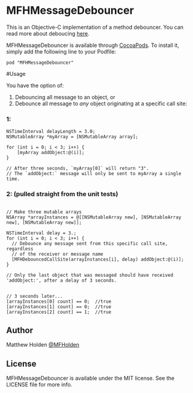 # MFHMessageDebouncer

This is an Objective-C implementation of a method debouncer. You can
read more about deboucing [here](http://unscriptable.com/2009/03/20/debouncing-javascript-methods/).

MFHMessageDebouncer is available through [CocoaPods](http://cocoapods.org). To install
it, simply add the following line to your Podfile:

    pod "MFHMessageDebouncer"

#Usage

You have the option of:

1. Debouncing all message to an object, or 
2. Debounce all message to *any* object originating at a specific call
site:

### 1:

```objc
NSTimeInterval delayLength = 3.0;
NSMutableArray *myArray = [NSMutableArray array];

for (int i = 0; i < 3; i++) {
    [myArray addObject:@(i)];
}

// After three seconds, `myArray[0]` will return "3". 
// The `addObject:` message will only be sent to myArray a single time.
```

### 2:  (pulled straight from the unit tests)

```objc

// Make three mutable arrays
NSArray *arrayInstances = @[[NSMutableArray new], [NSMutableArray new], [NSMutableArray new]];

NSTimeInterval delay = 3.;
for (int i = 0; i < 3; i++) {
  // Debounce any message sent from this specific call site, regardless
  // of the receiver or message name
  [MFHDebouncedCallSite(arrayInstances[i], delay) addObject:@(i)];
}

// Only the last object that was messaged should have received 'addObject:', after a delay of 3 seconds.


// 3 seconds later...
[arrayInstances[0] count] == 0;  //true
[arrayInstances[1] count] == 0;  //true
[arrayInstances[2] count] == 1;  //true
```







## Author

Matthew Holden [@MFHolden](http://twitter.com/mfholden)

## License

MFHMessageDebouncer is available under the MIT license. See the LICENSE file for more info.

